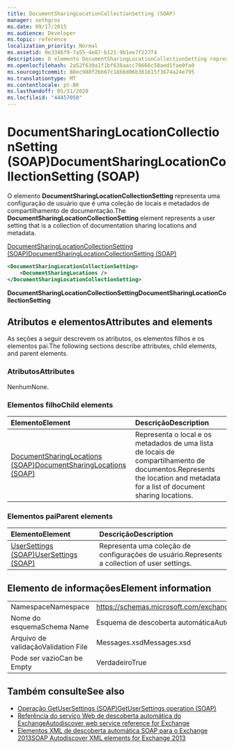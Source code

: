 ```yaml
---
title: DocumentSharingLocationCollectionSetting (SOAP)
manager: sethgros
ms.date: 09/17/2015
ms.audience: Developer
ms.topic: reference
localization_priority: Normal
ms.assetid: 0e3346f9-7a55-4e87-b121-9b1ee7f227f4
description: O elemento DocumentSharingLocationCollectionSetting representa uma configuração de usuário que é uma coleção de locais e metadados de compartilhamento de documentação.
ms.openlocfilehash: 2a52f639a1f1bf638aacc78666c58aed1fae0fa0
ms.sourcegitcommit: 88ec988f2bb67c1866d06b361615f3674a24e795
ms.translationtype: MT
ms.contentlocale: pt-BR
ms.lasthandoff: 05/31/2020
ms.locfileid: "44457050"
---
```

# <a name="documentsharinglocationcollectionsetting-soap"></a><span data-ttu-id="56fbe-103">DocumentSharingLocationCollectionSetting (SOAP)</span><span class="sxs-lookup"><span data-stu-id="56fbe-103">DocumentSharingLocationCollectionSetting (SOAP)</span></span>

<span data-ttu-id="56fbe-104">O elemento **DocumentSharingLocationCollectionSetting** representa uma configuração de usuário que é uma coleção de locais e metadados de compartilhamento de documentação.</span><span class="sxs-lookup"><span data-stu-id="56fbe-104">The **DocumentSharingLocationCollectionSetting** element represents a user setting that is a collection of documentation sharing locations and metadata.</span></span> 
  
[<span data-ttu-id="56fbe-105">DocumentSharingLocationCollectionSetting (SOAP)</span><span class="sxs-lookup"><span data-stu-id="56fbe-105">DocumentSharingLocationCollectionSetting (SOAP)</span></span>](documentsharinglocationcollectionsetting-soap.md)
  
```XML
<DocumentSharingLocationCollectionSetting>
    <DocumentSharingLocations />
</DocumentSharingLocationCollectionSetting>
```

 <span data-ttu-id="56fbe-106">**DocumentSharingLocationCollectionSetting**</span><span class="sxs-lookup"><span data-stu-id="56fbe-106">**DocumentSharingLocationCollectionSetting**</span></span>
## <a name="attributes-and-elements"></a><span data-ttu-id="56fbe-107">Atributos e elementos</span><span class="sxs-lookup"><span data-stu-id="56fbe-107">Attributes and elements</span></span>

<span data-ttu-id="56fbe-108">As seções a seguir descrevem os atributos, os elementos filhos e os elementos pai.</span><span class="sxs-lookup"><span data-stu-id="56fbe-108">The following sections describe attributes, child elements, and parent elements.</span></span>
  
### <a name="attributes"></a><span data-ttu-id="56fbe-109">Atributos</span><span class="sxs-lookup"><span data-stu-id="56fbe-109">Attributes</span></span>

<span data-ttu-id="56fbe-110">Nenhum</span><span class="sxs-lookup"><span data-stu-id="56fbe-110">None.</span></span>
  
### <a name="child-elements"></a><span data-ttu-id="56fbe-111">Elementos filho</span><span class="sxs-lookup"><span data-stu-id="56fbe-111">Child elements</span></span>

|<span data-ttu-id="56fbe-112">**Elemento**</span><span class="sxs-lookup"><span data-stu-id="56fbe-112">**Element**</span></span>|<span data-ttu-id="56fbe-113">**Descrição**</span><span class="sxs-lookup"><span data-stu-id="56fbe-113">**Description**</span></span>|
|:-----|:-----|
|[<span data-ttu-id="56fbe-114">DocumentSharingLocations (SOAP)</span><span class="sxs-lookup"><span data-stu-id="56fbe-114">DocumentSharingLocations (SOAP)</span></span>](documentsharinglocations-soap.md) <br/> |<span data-ttu-id="56fbe-115">Representa o local e os metadados de uma lista de locais de compartilhamento de documentos.</span><span class="sxs-lookup"><span data-stu-id="56fbe-115">Represents the location and metadata for a list of document sharing locations.</span></span>  <br/> |
   
### <a name="parent-elements"></a><span data-ttu-id="56fbe-116">Elementos pai</span><span class="sxs-lookup"><span data-stu-id="56fbe-116">Parent elements</span></span>

|<span data-ttu-id="56fbe-117">**Elemento**</span><span class="sxs-lookup"><span data-stu-id="56fbe-117">**Element**</span></span>|<span data-ttu-id="56fbe-118">**Descrição**</span><span class="sxs-lookup"><span data-stu-id="56fbe-118">**Description**</span></span>|
|:-----|:-----|
|[<span data-ttu-id="56fbe-119">UserSettings (SOAP)</span><span class="sxs-lookup"><span data-stu-id="56fbe-119">UserSettings (SOAP)</span></span>](usersettings-soap.md) <br/> |<span data-ttu-id="56fbe-120">Representa uma coleção de configurações de usuário.</span><span class="sxs-lookup"><span data-stu-id="56fbe-120">Represents a collection of user settings.</span></span>  <br/> |
   
## <a name="element-information"></a><span data-ttu-id="56fbe-121">Elemento de informações</span><span class="sxs-lookup"><span data-stu-id="56fbe-121">Element information</span></span>

|||
|:-----|:-----|
|<span data-ttu-id="56fbe-122">Namespace</span><span class="sxs-lookup"><span data-stu-id="56fbe-122">Namespace</span></span>  <br/> |https://schemas.microsoft.com/exchange/2010/Autodiscover  <br/> |
|<span data-ttu-id="56fbe-123">Nome do esquema</span><span class="sxs-lookup"><span data-stu-id="56fbe-123">Schema Name</span></span>  <br/> |<span data-ttu-id="56fbe-124">Esquema de descoberta automática</span><span class="sxs-lookup"><span data-stu-id="56fbe-124">Autodiscover schema</span></span>  <br/> |
|<span data-ttu-id="56fbe-125">Arquivo de validação</span><span class="sxs-lookup"><span data-stu-id="56fbe-125">Validation File</span></span>  <br/> |<span data-ttu-id="56fbe-126">Messages.xsd</span><span class="sxs-lookup"><span data-stu-id="56fbe-126">Messages.xsd</span></span>  <br/> |
|<span data-ttu-id="56fbe-127">Pode ser vazio</span><span class="sxs-lookup"><span data-stu-id="56fbe-127">Can be Empty</span></span>  <br/> |<span data-ttu-id="56fbe-128">Verdadeiro</span><span class="sxs-lookup"><span data-stu-id="56fbe-128">True</span></span>  <br/> |
   
## <a name="see-also"></a><span data-ttu-id="56fbe-129">Também consulte</span><span class="sxs-lookup"><span data-stu-id="56fbe-129">See also</span></span>

- [<span data-ttu-id="56fbe-130">Operação GetUserSettings (SOAP)</span><span class="sxs-lookup"><span data-stu-id="56fbe-130">GetUserSettings operation (SOAP)</span></span>](getusersettings-operation-soap.md)
- [<span data-ttu-id="56fbe-131">Referência do serviço Web de descoberta automática do Exchange</span><span class="sxs-lookup"><span data-stu-id="56fbe-131">Autodiscover web service reference for Exchange</span></span>](autodiscover-web-service-reference-for-exchange.md)
- [<span data-ttu-id="56fbe-132">Elementos XML de descoberta automática SOAP para o Exchange 2013</span><span class="sxs-lookup"><span data-stu-id="56fbe-132">SOAP Autodiscover XML elements for Exchange 2013</span></span>](soap-autodiscover-xml-elements-for-exchange-2013.md)

